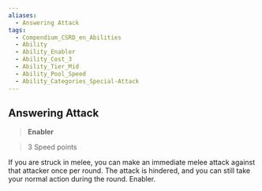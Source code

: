 ```yaml
---
aliases:
  - Answering Attack
tags:
  - Compendium_CSRD_en_Abilities
  - Ability
  - Ability_Enabler
  - Ability_Cost_3
  - Ability_Tier_Mid
  - Ability_Pool_Speed
  - Ability_Categories_Special-Attack
---
```

  
    
## Answering Attack    
>**Enabler**    
>3 Speed points  
    
If you are struck in melee, you can make an immediate melee attack against that attacker once per round. The attack is hindered, and you can still take your normal action during the round. Enabler.